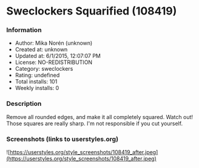 # Sweclockers Squarified (108419)

### Information
- Author: Mika Norén (unknown)
- Created at: unknown
- Updated at: 6/1/2015, 12:07:07 PM
- License: NO-REDISTRIBUTION
- Category: sweclockers
- Rating: undefined
- Total installs: 101
- Weekly installs: 0


### Description
Remove all rounded edges, and make it all completely squared.
Watch out! Those squares are really sharp. I'm not responsible if you cut yourself.


### Screenshots (links to userstyles.org)
![https://userstyles.org/style_screenshots/108419_after.jpeg](https://userstyles.org/style_screenshots/108419_after.jpeg)


